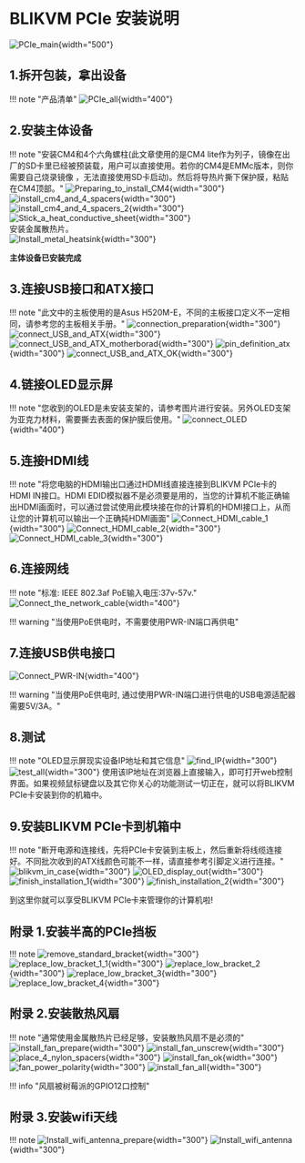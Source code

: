 # BLIKVM PCIe 安装说明

![PCIe_main](assets/images/BLIKVM-PCIe/BLIKVM_PCIe_Installation_Guide.assets/PCIe_main.jpg){width="500"}
## **1.拆开包装，拿出设备**
!!! note "产品清单"
    ![PCIe_all](assets/images/BLIKVM-PCIe/BLIKVM_PCIe_Installation_Guide.assets/PCIe_all.jpg){width="400"}

## **2.安装主体设备**
!!! note "安装CM4和4个六角螺柱(此文章使用的是CM4 lite作为列子，镜像在出厂的SD卡里已经被预装载，用户可以直接使用。若你的CM4是EMMc版本，则你需要自己烧录镜像 ，无法直接使用SD卡启动)。然后将导热片撕下保护膜，粘贴在CM4顶部。"
    ![Preparing_to_install_CM4](assets/images/BLIKVM-PCIe/BLIKVM_PCIe_Installation_Guide.assets/Preparing_to_install_CM4.jpg){width="300"}
    ![install_cm4_and_4_spacers](assets/images/BLIKVM-PCIe/BLIKVM_PCIe_Installation_Guide.assets/install_cm4_and_4_spacers.jpg){width="300"}
    ![install_cm4_and_4_spacers_2](assets/images/BLIKVM-PCIe/BLIKVM_PCIe_Installation_Guide.assets/install_cm4_and_4_spacers_2.jpg){width="300"}
    ![Stick_a_heat_conductive_sheet](assets/images/BLIKVM-PCIe/BLIKVM_PCIe_Installation_Guide.assets/Stick_a_heat_conductive_sheet.jpg){width="300"}   
    安装金属散热片。  
    ![Install_metal_heatsink](assets/images/BLIKVM-PCIe/BLIKVM_PCIe_Installation_Guide.assets/Install_metal_heatsink.jpg){width="300"}

**主体设备已安装完成**

## **3.连接USB接口和ATX接口**
!!! note "此文中的主板使用的是Asus H520M-E，不同的主板接口定义不一定相同，请参考您的主板相关手册。"
    ![connection_preparation](assets/images/BLIKVM-PCIe/BLIKVM_PCIe_Installation_Guide.assets/connection_preparation.jpg){width="300"}
    ![connect_USB_and_ATX](assets/images/BLIKVM-PCIe/BLIKVM_PCIe_Installation_Guide.assets/connect_USB_and_ATX.jpg){width="300"}
    ![connect_USB_and_ATX_motherborad](assets/images/BLIKVM-PCIe/BLIKVM_PCIe_Installation_Guide.assets/connect_USB_and_ATX_motherborad-165941489982915.jpg){width="300"}
    ![pin_definition_atx](assets/images/BLIKVM-PCIe/BLIKVM_PCIe_Installation_Guide.assets/pin_definition_atx.jpg){width="300"}
    ![connect_USB_and_ATX_OK](assets/images/BLIKVM-PCIe/BLIKVM_PCIe_Installation_Guide.assets/connect_USB_and_ATX_OK.jpg){width="300"}

## **4.链接OLED显示屏**
!!! note "您收到的OLED是未安装支架的，请参考图片进行安装。另外OLED支架为亚克力材料，需要撕去表面的保护膜后使用。"
    ![connect_OLED](assets/images/BLIKVM-PCIe/BLIKVM_PCIe_Installation_Guide.assets/connect_OLED.jpg){width="400"}

## **5.连接HDMI线**
!!! note "将您电脑的HDMI输出口通过HDMI线直接连接到BLIKVM PCIe卡的HDMI IN接口。HDMI EDID模拟器不是必须要是用的，当您的计算机不能正确输出HDMI画面时，可以通过尝试使用此模块接在你的计算机的HDMI接口上，从而让您的计算机可以输出一个正确扽HDMI画面"
    ![Connect_HDMI_cable_1](assets/images/BLIKVM-PCIe/BLIKVM_PCIe_Installation_Guide.assets/Connect_HDMI_cable_1.jpg){width="300"}
    ![Connect_HDMI_cable_2](assets/images/BLIKVM-PCIe/BLIKVM_PCIe_Installation_Guide.assets/Connect_HDMI_cable_2.jpg){width="300"}
    ![Connect_HDMI_cable_3](assets/images/BLIKVM-PCIe/BLIKVM_PCIe_Installation_Guide.assets/Connect_HDMI_cable_3.jpg){width="300"}

## **6.连接网线**
!!! note "标准: IEEE 802.3af PoE输入电压:37v-57v."
    ![Connect_the_network_cable](assets/images/BLIKVM-PCIe/BLIKVM_PCIe_Installation_Guide.assets/Connect_the_network_cable.jpg){width="400"}

!!! warning "当使用PoE供电时，不需要使用PWR-IN端口再供电"

## **7.连接USB供电接口**

![Connect_PWR-IN](assets/images/BLIKVM-PCIe/BLIKVM_PCIe_Installation_Guide.assets/Connect_PWR-IN.jpg){width="400"}

!!! warning "当使用PoE供电时, 通过使用PWR-IN端口进行供电的USB电源适配器需要5V/3A。"

## **8.测试**

!!! note "OLED显示屏现实设备IP地址和其它信息"
    ![find_IP](assets/images/BLIKVM-PCIe/BLIKVM_PCIe_Installation_Guide.assets/find_IP.jpg){width="300"}
    ![test_all](assets/images/BLIKVM-PCIe/BLIKVM_PCIe_Installation_Guide.assets/test_all.jpg){width="300"}
    使用该IP地址在浏览器上直接输入，即可打开web控制界面。如果视频鼠标键盘以及其它你关心的功能测试一切正在，就可以将BLIKVM PCIe卡安装到你的机箱中。

## **9.安装BLIKVM PCIe卡到机箱中**

!!! note "断开电源和连接线，先将PCIe卡安装到主板上，然后重新将线缆连接好。不同批次收到的ATX线颜色可能不一样，请直接参考引脚定义进行连接。"
    ![blikvm_in_case](assets/images/BLIKVM-PCIe/BLIKVM_PCIe_Installation_Guide.assets/blikvm_in_case.jpg){width="300"}
    ![OLED_display_out](assets/images/BLIKVM-PCIe/BLIKVM_PCIe_Installation_Guide.assets/OLED_display_out.jpg){width="300"}
    ![finish_installation_1](assets/images/BLIKVM-PCIe/BLIKVM_PCIe_Installation_Guide.assets/finish_installation_1.jpg){width="300"}
    ![finish_installation_2](assets/images/BLIKVM-PCIe/BLIKVM_PCIe_Installation_Guide.assets/finish_installation_2.jpg){width="300"}

到这里你就可以享受BLIKVM PCIe卡来管理你的计算机啦!

## **附录 1.安装半高的PCIe挡板**
!!! note
    ![remove_standard_bracket](assets/images/BLIKVM-PCIe/BLIKVM_PCIe_Installation_Guide.assets/remove_standard_bracket.jpg){width="300"}
    ![replace_low_bracket_1_1](assets/images/BLIKVM-PCIe/BLIKVM_PCIe_Installation_Guide.assets/replace_low_bracket_1_1.jpg){width="300"}
    ![replace_low_bracket_2](assets/images/BLIKVM-PCIe/BLIKVM_PCIe_Installation_Guide.assets/replace_low_bracket_2.jpg){width="300"}
    ![replace_low_bracket_3](assets/images/BLIKVM-PCIe/BLIKVM_PCIe_Installation_Guide.assets/replace_low_bracket_3.jpg){width="300"}
    ![replace_low_bracket_4](assets/images/BLIKVM-PCIe/BLIKVM_PCIe_Installation_Guide.assets/replace_low_bracket_4.jpg){width="300"}

## **附录 2.安装散热风扇**

!!! note "通常使用金属散热片已经足够，安装散热风扇不是必须的"
    ![install_fan_prepare](assets/images/BLIKVM-PCIe/BLIKVM_PCIe_Installation_Guide.assets/install_fan_prepare.jpg){width="300"}
    ![install_fan_unscrew](assets/images/BLIKVM-PCIe/BLIKVM_PCIe_Installation_Guide.assets/install_fan_unscrew.jpg){width="300"}
    ![place_4_nylon_spacers](assets/images/BLIKVM-PCIe/BLIKVM_PCIe_Installation_Guide.assets/place_4_nylon_spacers.jpg){width="300"}
    ![install_fan_ok](assets/images/BLIKVM-PCIe/BLIKVM_PCIe_Installation_Guide.assets/install_fan_ok.jpg){width="300"}
    ![fan_power_polarity](assets/images/BLIKVM-PCIe/BLIKVM_PCIe_Installation_Guide.assets/fan_power_polarity.jpg){width="300"}
    ![install_fan_all](assets/images/BLIKVM-PCIe/BLIKVM_PCIe_Installation_Guide.assets/install_fan_all.jpg){width="300"}  

!!! info "风扇被树莓派的GPIO12口控制"

## **附录 3.安装wifi天线**
!!! note
    ![Install_wifi_antenna_prepare](assets/images/BLIKVM-PCIe/BLIKVM_PCIe_Installation_Guide.assets/Install_wifi_antenna_prepare.jpg){width="300"}
    ![Install_wifi_antenna](assets/images/BLIKVM-PCIe/BLIKVM_PCIe_Installation_Guide.assets/Install_wifi_antenna.jpg){width="300"}
